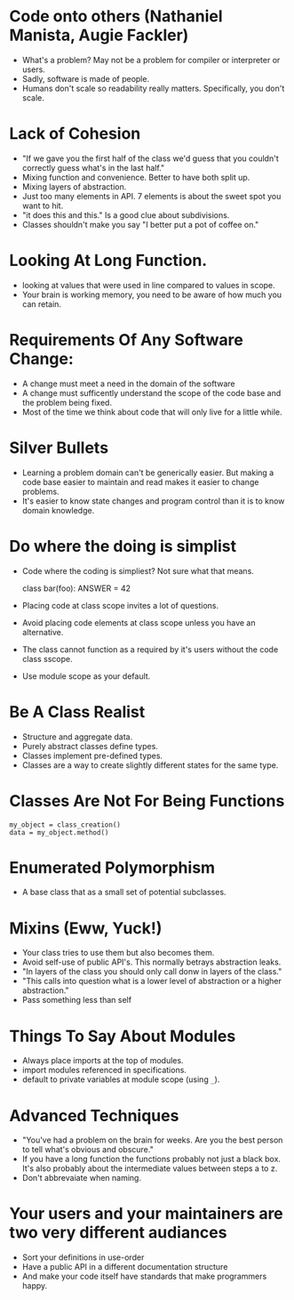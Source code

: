 # Code onto others (Nathaniel Manista, Augie Fackler)
* What's a problem? May not be a problem for compiler or interpreter or users.
* Sadly, software is made of people.
* Humans don't scale so readability really matters. Specifically, you don't
scale.

# Lack of Cohesion
* "If we gave you the first half of the class we'd guess that you couldn't
correctly guess what's in the last half."
* Mixing function and convenience. Better to have both split up.
* Mixing layers of abstraction.
* Just too many elements in API. 7 elements is about the sweet spot you want to hit.
* "it does this and this." Is a good clue about subdivisions.
* Classes shouldn't make you say  "I better put a pot of coffee on."

# Looking At Long Function.
* looking at values that were used in line compared to values in scope.
* Your brain is working memory, you need to be aware of how much you can retain.

# Requirements Of Any Software Change:
* A change must meet a need in the domain of the software
* A change must sufficently understand the scope of the code base and the problem being fixed.
* Most of the time we think about code that will only live for a little while.


# Silver Bullets
* Learning a problem domain can't be generically easier. But making a code
base easier to maintain and read makes it easier to change problems.
* It's easier to know state changes and program control than it is to know
domain knowledge.

# Do where the doing is simplist
* Code where the coding is simpliest? Not sure what that means.

    class bar(foo):
        ANSWER = 42

* Placing code at class scope invites a lot of questions.
* Avoid placing code elements at class scope unless you have an alternative.
* The class cannot function as a required by it's users without the code class
sscope.
* Use module scope as your default.

# Be A Class Realist
* Structure and aggregate data.
* Purely abstract classes define types.
* Classes implement pre-defined types.
* Classes are a way to create slightly different states for the same type.

#  Classes Are Not For Being Functions

    my_object = class_creation()
    data = my_object.method()

# Enumerated Polymorphism
* A base class that as a small set of potential subclasses.

# Mixins (Eww, Yuck!)
* Your class tries to use them but also becomes them.
* Avoid self-use of public API's. This normally betrays abstraction leaks.
* "In layers of the class you should only call donw in layers of the class."
* "This calls into question what is a lower level of abstraction or a higher
abstraction."
* Pass something less than self

# Things To Say About Modules
* Always place imports at the top of modules.
* import modules referenced in specifications.
* default to private variables at module scope (using `_`).

# Advanced Techniques
* "You've had a problem on the brain for weeks. Are you the best person to tell
what's obvious and obscure."
* If you have a long function the functions probably not just a black box. It's
also probably about the intermediate values between steps a to z.
* Don't abbrevaiate when naming.

# Your users and your maintainers are two very different audiances
* Sort your definitions in use-order
* Have a public API in a different documentation structure
* And make your code itself have standards that make programmers happy.

